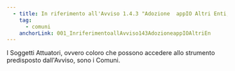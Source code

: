 ```yaml
---
  - title: In riferimento all'Avviso 1.4.3 "Adozione  appIO Altri Enti, quali enti della PA possono presentare domanda?
    tag:
      - comuni
    anchorLink: 001_InriferimentoallAvviso143AdozioneappIOAltriEn
---
```


I Soggetti Attuatori, ovvero coloro che possono accedere allo strumento predisposto dall'Avviso, sono i Comuni.